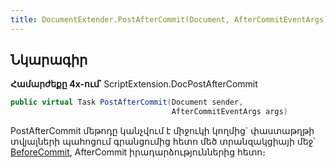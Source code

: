 ```yaml
---
title: DocumentExtender.PostAfterCommit(Document, AfterCommitEventArgs) մեթոդ
---
```


## Նկարագիր

**Համարժեքը 4x-ում՝** ScriptExtension.DocPostAfterCommit

```c#
public virtual Task PostAfterCommit(Document sender, 
                                    AfterCommitEventArgs args)
```

PostAfterCommit մեթոդը կանչվում է միջուկի կողմից` փաստաթղթի տվյալների պահոցում գրանցումից հետո մեծ տրանզակցիայի մեջ՝ [BeforeCommit](https://armsoft.github.io/as4x-docs/HTM/ProgrGuide/ScriptProcs/BeforeCommit.html), AfterCommit իրադարձություններից հետո։

